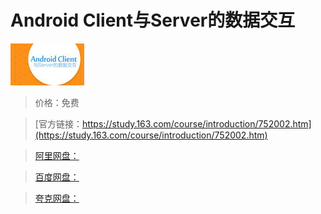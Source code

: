 # Android Client与Server的数据交互

![img](../../../assets/study163/free/6608862028864355083.jpg)

> 价格：免费

> [官方链接：https://study.163.com/course/introduction/752002.htm](https://study.163.com/course/introduction/752002.htm)

> [阿里网盘：]()

> [百度网盘：]()

> [夸克网盘：]()
